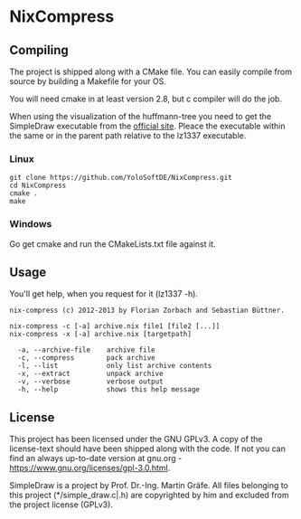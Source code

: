 # NixCompress #

## Compiling ##

The project is shipped along with a CMake file. You can easily compile from source by building a Makefile for your OS.

You will need cmake in at least version 2.8, but c compiler will do the 
job.

When using the visualization of the huffmann-tree you need to get the 
SimpleDraw executable from the [official 
site](http://www.iem.thm.de/iem/graefe.html). Pleace the executable 
within the same or in the parent path relative to the lz1337 executable.

### Linux ###

    git clone https://github.com/YoloSoftDE/NixCompress.git
    cd NixCompress
    cmake .
    make

### Windows ###

Go get cmake and run the CMakeLists.txt file against it.

## Usage ##

You'll get help, when you request for it (lz1337 -h).

    nix-compress (c) 2012-2013 by Florian Zorbach and Sebastian Büttner.
    
    nix-compress -c [-a] archive.nix file1 [file2 [...]]
    nix-compress -x [-a] archive.nix [targetpath]
    
      -a, --archive-file    archive file
      -c, --compress        pack archive
      -l, --list            only list archive contents
      -x, --extract         unpack archive
      -v, --verbose         verbose output
      -h, --help            shows this help message

## License ##

This project has been licensed under the GNU GPLv3. A copy of the license-text should have been shipped along with the code. If not you can find an always up-to-date version at gnu.org - https://www.gnu.org/licenses/gpl-3.0.html.

SimpleDraw is a project by Prof. Dr.-Ing. Martin Gräfe. All files belonging to this project (*/simple_draw.c|.h) are copyrighted by him and excluded from the project license (GPLv3).
